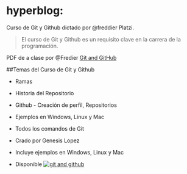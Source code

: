 # hyperblog:
Curso de Git y Github dictado por @freddier Platzi.

>El curso de Git y Github es un requisito clave en la carrera de la programación.

PDF de a clase por @Fredier
[Git and GitHub](http://https://static.platzi.com/media/public/uploads/git-github_917f1c24-de6d-4d30-99ca-f47214e6ae16.pdf "Git and GitHub")

##Temas del Curso de Git y Github
* Ramas
* Historia del Repositorio
* Github - Creación de perfil, Repositorios
* Ejemplos en Windows, Linux y Mac
* Todos los comandos de Git
* Crado por Genesis Lopez

* Incluye ejemplos en Windows, Linux y Mac
* Disponible
[![git and github](https://camo.githubusercontent.com/38f113b96a368dfb7f634d2f2da97e7b8c748042d2a284b97c3fad048bb3ff55/68747470733a2f2f6d69726f2e6d656469756d2e636f6d2f6d61782f323733322f312a6d74736b3366515f4252656d466964686b656c3364412e706e67 "git and github")](https://camo.githubusercontent.com/38f113b96a368dfb7f634d2f2da97e7b8c748042d2a284b97c3fad048bb3ff55/68747470733a2f2f6d69726f2e6d656469756d2e636f6d2f6d61782f323733322f312a6d74736b3366515f4252656d466964686b656c3364412e706e67 "git and github")
